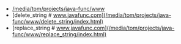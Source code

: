 + [/media/tom/projects/java-func/www](/media/tom/projects/java-func/www/)
+ [delete_string # www.javafunc.com](/media/tom/projects/java-func/www/delete_string/index.html)
+ [replace_string # www.javafunc.com](/media/tom/projects/java-func/www/replace_string/index.html)
